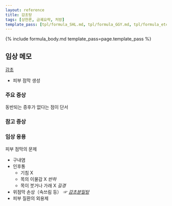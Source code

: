 ```yaml
---
layout: reference
title: 감초탕
tags: [상한론, 금궤요략, 처방]
template_pass: [tpl/formula_SHL.md, tpl/formula_GGY.md, tpl/formula_etc.md]
---
```


{% include formula_body.md template_pass=page.template_pass %}

## 임상 메모

[감초]({{site.herburl}}/감초)
* 피부 점막 생성

### 주요 증상

동반되는 증후가 없다는 점이 단서

### 참고 증상


### 임상 응용

피부 점막의 문제
* 구내염
* 인후통
  - 기침 X
  - 목의 이물감 X _반하_
  - 목이 붓거나 가래 X _길경_
* 위점막 손상（속쓰림 등） _☞ [감초분밀탕]({{site.formulaurl}}/감초분밀탕)_
* 피부 질환의 외용제

